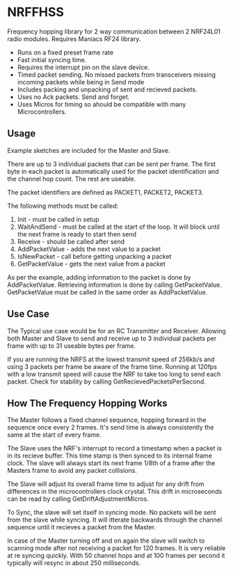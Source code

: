 # NRFFHSS

Frequency hopping library for 2 way communication between 2 NRF24L01 radio modules.   Requires Maniacs RF24 library.  

- Runs on a fixed preset frame rate
- Fast initial syncing time.
- Requires the interrupt pin on the slave device.
- Timed packet sending.  No missed packets from transceivers missing incoming packets while being in Send mode
- Includes packing and unpacking of sent and recieved packets. 
- Uses no Ack packets. Send and forget.
- Uses Micros for timing so ahould be compatible with many Microcontrollers.

## Usage
Example sketches are included for the Master and Slave.  

There are up to 3 individual packets that can be sent per frame.  The first byte in each packet is automatically used for the packet identification and the channel hop count.  The rest are useable.

The packet identifiers are defined as PACKET1, PACKET2, PACKET3.  

The following methods must be called:
1. Init - must be called in setup
2. WaitAndSend - must be called at the start of the loop.  It will block until the next frame is ready to start then send
3. Receive - should be called after send
4. AddPacketValue - adds the next value to a packet
5. IsNewPacket - call before getting unpacking a packet
6. GetPacketValue - gets the next value from a packet

As per the example, adding information to the packet is done by AddPacketValue.  Retrieving information is done by calling GetPacketValue.  GetPacketValue must be called in the same order as AddPacketValue.

## Use Case
The Typical use case would be for an RC Transmitter and Receiver.  Allowing both Master and Slave to send and receive up to 3 individual packets per frame with up to 31 useable bytes per frame.

If you are running the NRFS at the lowest transmit speed of 256kb/s and using 3 packets per frame be aware of the frame time.  Running at 120fps with a low transmit speed will cause the NRF to take too long to send each packet. Check for stability by calling GetRecievedPacketsPerSecond.

## How The Frequency Hopping Works
The Master follows a fixed channel sequence, hopping forward in the sequence once every 2 frames.  It's send time is always consistently the same at the start of every frame.

The Slave uses the NRF's interrupt to record a timestamp when a packet is in its recieve buffer.  This time stamp is then synced to its internal frame clock.  The slave will always start its next frame 1/8th of a frame after the Masters frame to avoid any packet collisions.

The Slave will adjust its overall frame time to adjust for any drift from differences in the microcontrollers clock crystal. This drift in microseconds can be read by calling GetDriftAdjustmentMicros.

To Sync, the slave will set itself in syncing mode. No packets will be sent from the slave while syncing.  It will itterate backwards through the channel sequence until it recieves a packet from the Master.

In case of the Master turning off and on again the slave will switch to scanning mode after not receiving a packet for 120 frames.  It is very reliable at re syncing quickly.  With 50 channel hops and at 100 frames per second it typically will resync in about 250 milliseconds.

